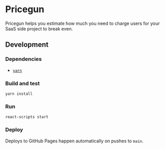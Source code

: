 # Pricegun

Pricegun helps you estimate how much you need to charge users for your SaaS side
project to break even.

## Development

### Dependencies

- [`yarn`][yarn]

[yarn]: https://github.com/yarnpkg/yarn

### Build and test

```
yarn install
```

### Run

```
react-scripts start
```

### Deploy

Deploys to GitHub Pages happen automatically on pushes to `main`.
